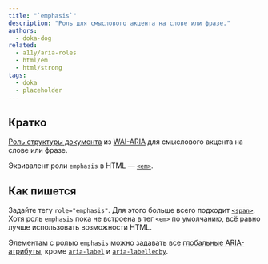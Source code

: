 ```yaml
---
title: "`emphasis`"
description: "Роль для смыслового акцента на слове или фразе."
authors:
  - doka-dog
related:
  - a11y/aria-roles
  - html/em
  - html/strong
tags:
  - doka
  - placeholder
---
```


## Кратко

[Роль структуры документа](/a11y/aria-roles/#roli-struktury-dokumenta) из [WAI-ARIA](/a11y/aria-intro/#specifikaciya) для смыслового акцента на слове или фразе.

Эквивалент роли `emphasis` в HTML — [`<em>`](/html/em/).

## Как пишется

Задайте тегу `role="emphasis"`. Для этого больше всего подходит [`<span>`](/html/span/). Хотя роль `emphasis` пока не встроена в тег `<em>` по умолчанию, всё равно лучше использовать возможности HTML.

Элементам с ролью `emphasis` можно задавать все [глобальные ARIA-атрибуты](/a11y/aria-attrs/#globalnye-atributy), кроме [`aria-label`](/a11y/aria-label/) и [`aria-labelledby`](/a11y/aria-labelledby/).
